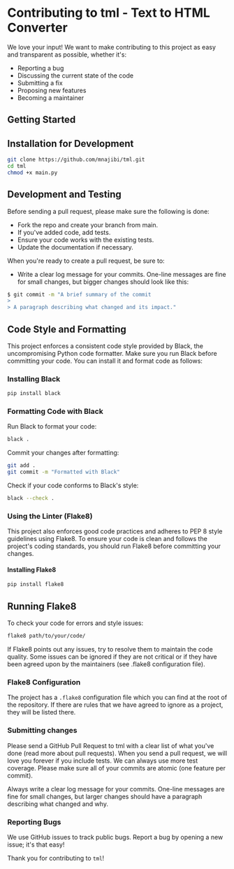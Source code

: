 
# Contributing to tml - Text to HTML Converter

We love your input! We want to make contributing to this project as easy and transparent as possible, whether it's:

- Reporting a bug
- Discussing the current state of the code
- Submitting a fix
- Proposing new features
- Becoming a maintainer

## Getting Started

## Installation for Development

```bash
git clone https://github.com/mnajibi/tml.git
cd tml
chmod +x main.py
```


## Development and Testing

Before sending a pull request, please make sure the following is done:

- Fork the repo and create your branch from main.
- If you've added code, add tests.
- Ensure your code works with the existing tests.
- Update the documentation if necessary.

When you're ready to create a pull request, be sure to:

+ Write a clear log message for your commits. One-line messages are fine for small changes, but bigger changes should look like this:
```bash
$ git commit -m "A brief summary of the commit
>
> A paragraph describing what changed and its impact."
```

## Code Style and Formatting

This project enforces a consistent code style provided by Black, the uncompromising Python code formatter. Make sure you run Black before committing your code. You can install it and format code as follows:

### Installing Black

```bash
pip install black
```

### Formatting Code with Black

Run Black to format your code:

```bash
black .
```
Commit your changes after formatting:
```bash
git add .
git commit -m "Formatted with Black"
```

Check if your code conforms to Black's style:
```bash
black --check .
```

### Using the Linter (Flake8)

This project also enforces good code practices and adheres to PEP 8 style guidelines using Flake8. To ensure your code is clean and follows the project's coding standards, you should run Flake8 before committing your changes.

#### Installing Flake8

```bash
pip install flake8
```

## Running Flake8
To check your code for errors and style issues:

```bash
flake8 path/to/your/code/
```
If Flake8 points out any issues, try to resolve them to maintain the code quality. Some issues can be ignored if they are not critical or if they have been agreed upon by the maintainers (see .flake8 configuration file).

### Flake8 Configuration
The project has a `.flake8` configuration file which you can find at the root of the repository. If there are rules that we have agreed to ignore as a project, they will be listed there.

### Submitting changes

Please send a GitHub Pull Request to tml with a clear list of what you've done (read more about pull requests). When you send a pull request, we will love you forever if you include tests. We can always use more test coverage. Please make sure all of your commits are atomic (one feature per commit).

Always write a clear log message for your commits. One-line messages are fine for small changes, but larger changes should have a paragraph describing what changed and why.

### Reporting Bugs

We use GitHub issues to track public bugs. Report a bug by opening a new issue; it's that easy!

Thank you for contributing to `tml`!